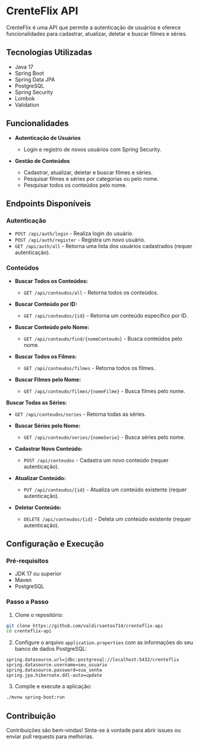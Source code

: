 # CrenteFlix API

CrenteFlix é uma API que permite a autenticação de usuários e oferece funcionalidades para cadastrar, atualizar, deletar e buscar filmes e séries.

## Tecnologias Utilizadas

- Java 17
- Spring Boot
- Spring Data JPA
- PostgreSQL
- Spring Security
- Lombok
- Validation

## Funcionalidades

- **Autenticação de Usuários**
  - Login e registro de novos usuários com Spring Security.
  
- **Gestão de Conteúdos**
  - Cadastrar, atualizar, deletar e buscar filmes e séries.
  - Pesquisar filmes e séries por categorias ou pelo nome.
  - Pesquisar todos os conteúdos pelo nome.

## Endpoints Disponíveis

### Autenticação

- `POST /api/auth/login` - Realiza login do usuário.
- `POST /api/auth/register` - Registra um novo usuário.
- `GET /api/auth/all` - Retorna uma lista dos usuários cadastrados (requer autenticação).

### Conteúdos

- **Buscar Todos os Conteúdos:**
  - `GET /api/conteudos/all` - Retorna todos os conteúdos.
  
- **Buscar Conteúdo por ID:**
  - `GET /api/conteudos/{id}` - Retorna um conteúdo específico por ID.

- **Buscar Conteúdo pelo Nome:**
  - `GET /api/conteudo/find/{nomeConteudo}` - Busca conteúdos pelo nome.

- **Buscar Todos os Filmes:**
  - `GET /api/conteudos/filmes` - Retorna todos os filmes.
  
- **Buscar Filmes pelo Nome:**
  - `GET /api/conteudo/filmes/{nomeFilme}` - Busca filmes pelo nome.

**Buscar Todas as Séries:**
  - `GET /api/conteudos/series` - Retorna todas as séries.
  
- **Buscar Séries pelo Nome:**
  - `GET /api/conteudo/series/{nomeSerie}` - Busca séries pelo nome.
  
- **Cadastrar Novo Conteúdo:**
  - `POST /api/conteudos` - Cadastra um novo conteúdo (requer autenticação).

- **Atualizar Conteúdo:**
  - `PUT /api/conteudos/{id}` - Atualiza um conteúdo existente (requer autenticação).

- **Deletar Conteúdo:**
  - `DELETE /api/conteudos/{id}` - Deleta um conteúdo existente (requer autenticação).

## Configuração e Execução

### Pré-requisitos

- JDK 17 ou superior
- Maven
- PostgreSQL

### Passo a Passo

1. Clone o repositório:

```bash
git clone https://github.com/valdirsantos714/crenteflix-api
cd crenteflix-api
```

2. Configure o arquivo `application.properties` com as informações do seu banco de dados PostgreSQL:

```properties
spring.datasource.url=jdbc:postgresql://localhost:5432/crenteflix
spring.datasource.username=seu_usuario
spring.datasource.password=sua_senha
spring.jpa.hibernate.ddl-auto=update
```

3. Compile e execute a aplicação:

```bash
./mvnw spring-boot:run
```

## Contribuição

Contribuições são bem-vindas! Sinta-se à vontade para abrir issues ou enviar pull requests para melhorias.
